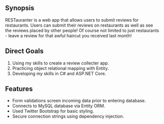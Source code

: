## Synopsis
RESTauranter is a web app that allows users to submit reviews for restaurants. Users can submit their reviews on restaurants as well as see the reviews placed by other people! Of course not limited to just restaurants - leave a review for that awful haircut you received last month! 

## Direct Goals
1. Using my skills to create a review collecter app.
2. Practicing object relational mapping with Entity.
3. Developing my skills in C# and ASP.NET Core.

## Features
- Form validations screen incoming data prior to entering database.
- Connects to MySQL database via Entity ORM.
- Used Twitter Bootstrap for basic styling.
- Secure connection strings using dependency injection.